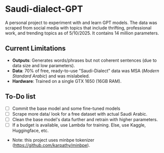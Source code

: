 # Saudi-dialect-GPT
A personal project to experiment with and learn GPT models.
The data was scraped from social media with topics that include thrifting, professional work, and trending topics as of 5/10/2025. 
It contains 14 million parameters.

## Current Limitations  
- **Outputs**: Generates words/phrases but not coherent sentences (due to data size and low parameters).  
- **Data**: 70% of free, ready-to-use "Saudi-Dialect" data was MSA (*Modern Standard Arabic*) and was mislabeled. 
- **Hardware**: Trained on a single GTX 1650 (16GB RAM).  

## To-Do list
- [ ] Commit the base model and some fine-tuned models
- [ ] Scrape more data/ look for a free dataset with actual Saudi Arabic.
- [ ] Clean the base model's data further and retrain with higher parameters.
- [ ] If a budget is available, use Lambda for training. Else, use Kaggle, Huggingface, etc.

- Note: this project uses minbpe tokenizer (https://github.com/karpathy/minbpe).
